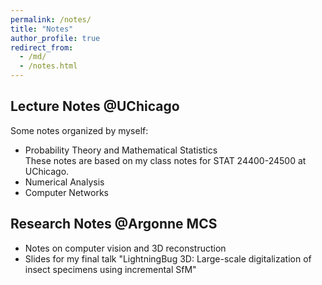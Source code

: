 ```yaml
---
permalink: /notes/
title: "Notes"
author_profile: true
redirect_from: 
  - /md/
  - /notes.html
---
```


## Lecture Notes @UChicago
Some notes organized by myself:
* Probability Theory and Mathematical Statistics<br />
  These notes are based on my class notes for STAT 24400-24500 at UChicago.
* Numerical Analysis
* Computer Networks

## Research Notes @Argonne MCS
* Notes on computer vision and 3D reconstruction
* Slides for my final talk "LightningBug 3D: Large-scale digitalization of insect specimens using incremental SfM"
